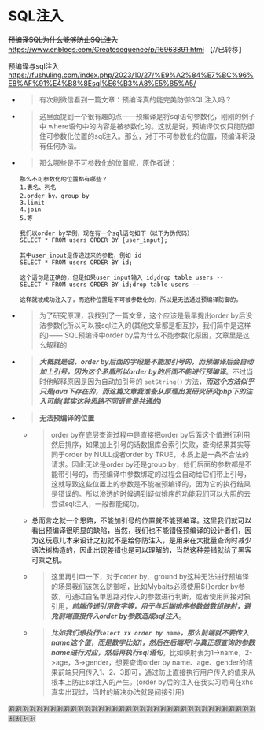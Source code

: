 
# SQL注入

~~预编译SQL为什么能够防止SQL注入 https://www.cnblogs.com/Createsequence/p/16963891.html~~  【//已转移】

预编译与sql注入 https://fushuling.com/index.php/2023/10/27/%E9%A2%84%E7%BC%96%E8%AF%91%E4%B8%8Esql%E6%B3%A8%E5%85%A5/
- > 有次刷微信看到一篇文章：预编译真的能完美防御SQL注入吗？
- > 这里面提到一个很有趣的点——预编译是将sql语句参数化，刚刚的例子中 where语句中的内容是被参数化的。这就是说，预编译仅仅只能防御住可参数化位置的sql注入。那么，对于不可参数化的位置，预编译将没有任何办法。
- > 那么哪些是不可参数化的位置呢，原作者说：
  ```console
  那么不可参数化的位置都有哪些？
  1.表名、列名
  2.order by、group by
  3.limit
  4.join
  5.等

  我们以order by举例，现在有一个sql语句如下（以下为伪代码）
  SELECT * FROM users ORDER BY {user_input};

  其中user_input是传递过来的参数，例如 id
  SELECT * FROM users ORDER BY id;

  这个语句是正确的，但是如果user_input输入 id;drop table users --
  SELECT * FROM users ORDER BY id;drop table users --

  这样就被成功注入了，而这种位置是不可被参数化的，所以是无法通过预编译防御的。
  ```
- > 为了研究原理，我找到了一篇文章，这个应该是最早提出order by后没法参数化所以可以被sql注入的(其他文章都是相互抄，我们简中是这样的)—— SQL预编译中order by后为什么不能参数化原因，文章里是这么解释的
- > ***大概就是说，order by后面的字段是不能加引号的，而预编译后会自动加上引号，因为这个矛盾所以order by的后面不能进行预编译***。不过当时他解释原因是因为自动加引号的 `setString()` 方法，***而这个方法似乎只是java下存在的，而这篇文章我准备从原理出发研究研究php下的注入可能(其实这种思路不同语言是共通的)***
- > **无法预编译的位置**
  * > order by在底层查询过程中是直接把order by后面这个值进行利用然后排序，如果加上引号的话数据库会索引失败，查询结果其实等同于order by NULL或者order by TRUE，本质上是一条不合法的请求。因此无论是order by还是group by，他们后面的参数都是不能带引号的，而预编译中参数绑定的过程会自动给它们带上引号，这就导致这些位置上的参数是不能被预编译的，因为它的执行结果是错误的。所以渗透的时候遇到疑似排序的功能我们可以大胆的去尝试sql注入，一般都能成功。
  * 总而言之就一个思路，不能加引号的位置就不能预编译。这里我们就可以看出预编译很明显的缺陷，当然，我们也不能错怪预编译的设计者们，因为这玩意儿本来设计之初就不是给你防注入，是用来在大批量查询时减少语法树构造的，因此出现差错也是可以理解的，当然这种差错就给了黑客可乘之机。
  * > 这里再引申一下，对于order by、ground by这种无法进行预编译的场景我们该怎么防御呢，比如Mybaits必须使用${}order by参数，可通过白名单思路对传入的参数进行判断，或者使用间接对象引用，***前端传递引用数字等，用于与后端排序参数做数组映射，避免前端直接传入order by参数造成sql注入***。
  * > ***比如我们想执行`select xx order by name`，那么前端就不要传入name这个值，而是数字比如1，然后在后端将1与真正想查询的参数name进行对应，然后再执行sql语句***。比如映射表为1->name，2->age，3->gender，想要查询order by name、age、gender的结果前端只用传入1、2、3即可，通过防止直接执行用户传入的值来从根本上防止sql注入的产生。(order by后的注入在我实习期间在xhs真实出现过，当时的解决办法就是间接引用)

:u5272::u5272::u5272::u5272::u5272::u5272::u5272::u5272::u5272::u5272::u5272::u5272::u5272::u5272::u5272::u5272::u5272::u5272::u5272::u5272::u5272::u5272::u5272::u5272::u5272::u5272::u5272::u5272::u5272::u5272::u5272::u5272::u5272::u5272::u5272::u5272::u5272::u5272::u5272::u5272:
